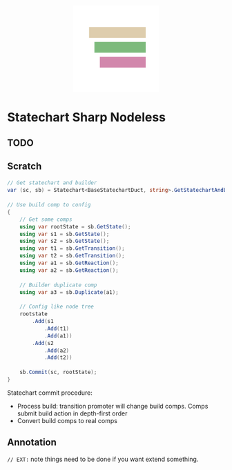 <p align="center">
  <img src="./asset/StatechartNodelessLogo.svg" height="200px" />
</p>

# Statechart Sharp Nodeless

## TODO

## Scratch

```csharp
// Get statechart and builder
var (sc, sb) = Statechart<BaseStatechartDuct, string>.GetStatechartAndBuilder();

// Use build comp to config
{
    // Get some comps
    using var rootState = sb.GetState();
    using var s1 = sb.GetState();
    using var s2 = sb.GetState();
    using var t1 = sb.GetTransition();
    using var t2 = sb.GetTransition();
    using var a1 = sb.GetReaction();
    using var a2 = sb.GetReaction();

    // Builder duplicate comp
    using var a3 = sb.Duplicate(a1);

    // Config like node tree
    rootstate
        .Add(s1
            .Add(t1)
            .Add(a1))
        .Add(s2
            .Add(a2)
            .Add(t2))
    
    sb.Commit(sc, rootState);
}
```

Statechart commit procedure:

- Process build: transition promoter will change build comps. Comps submit build action in depth-first order
- Convert build comps to real comps

## Annotation

`// EXT:` note things need to be done if you want extend something.
